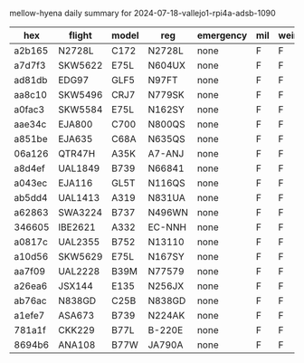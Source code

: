 mellow-hyena daily summary for 2024-07-18-vallejo1-rpi4a-adsb-1090

|hex|flight|model|reg|emergency|mil|weirdo|
|--|--|--|--|--|--|--|
|a2b165|N2728L|C172|N2728L|none|F|F|
|a7d7f3|SKW5622|E75L|N604UX|none|F|F|
|ad81db|EDG97|GLF5|N97FT|none|F|F|
|aa8c10|SKW5496|CRJ7|N779SK|none|F|F|
|a0fac3|SKW5584|E75L|N162SY|none|F|F|
|aae34c|EJA800|C700|N800QS|none|F|F|
|a851be|EJA635|C68A|N635QS|none|F|F|
|06a126|QTR47H|A35K|A7-ANJ|none|F|F|
|a8d4ef|UAL1849|B739|N66841|none|F|F|
|a043ec|EJA116|GL5T|N116QS|none|F|F|
|ab5dd4|UAL1413|A319|N831UA|none|F|F|
|a62863|SWA3224|B737|N496WN|none|F|F|
|346605|IBE2621|A332|EC-NNH|none|F|F|
|a0817c|UAL2355|B752|N13110|none|F|F|
|a10d56|SKW5629|E75L|N167SY|none|F|F|
|aa7f09|UAL2228|B39M|N77579|none|F|F|
|a26ea6|JSX144|E135|N256JX|none|F|F|
|ab76ac|N838GD|C25B|N838GD|none|F|F|
|a1efe7|ASA673|B739|N224AK|none|F|F|
|781a1f|CKK229|B77L|B-220E|none|F|F|
|8694b6|ANA108|B77W|JA790A|none|F|F|
